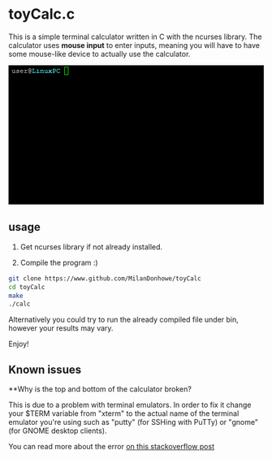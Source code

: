 # toyCalc.c


This is a simple terminal calculator written in C with the ncurses library.  The calculator uses **mouse input** to enter inputs, meaning you will have to have some mouse-like device to actually use the calculator.

![gif of the calculator running in a terminal](https://raw.githubusercontent.com/MilanDonhowe/ReadmeImages/master/ttty/toyCalc.gif)

## usage
1. Get ncurses library if not already installed.

2. Compile the program :)
```bash
git clone https://www.github.com/MilanDonhowe/toyCalc
cd toyCalc
make
./calc
```

Alternatively you could try to run the already compiled file under bin, however your results may vary.

Enjoy!

## Known issues

**Why is the top and bottom of the calculator broken?

This is due to a problem with terminal emulators.  In order to fix it change your $TERM variable from "xterm" to the actual name of the terminal emulator you're using such as "putty" (for SSHing with PuTTy) or "gnome" (for GNOME desktop clients).

You can read more about the error [on this stackoverflow post](https://stackoverflow.com/questions/46507473/ncurses-in-urxvt-does-not-print-repeating-characters)
